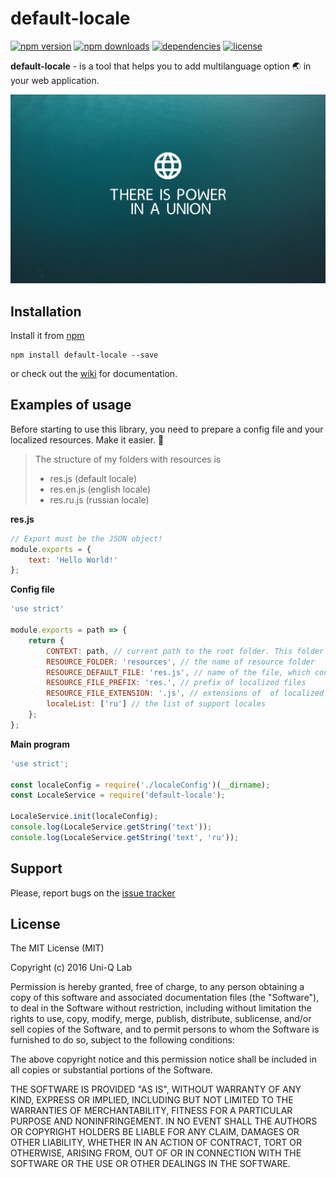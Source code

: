 # default-locale

[![npm version](https://img.shields.io/npm/v/default-locale.svg)](https://npmjs.com/package/default-locale)
[![npm downloads](https://img.shields.io/npm/dm/default-locale.svg)](https://npmjs.com/package/default-locale)
[![dependencies](https://david-dm.org/UniQLab/default-locale.svg)](https://david-dm.org/UniQLab/default-locale)
[![license](https://img.shields.io/npm/l/default-locale.svg)](https://github.com/UniQLab/default-locale/blob/master/LICENSE)

**default-locale** - is a tool that helps you to add multilanguage option :earth_asia: in your web application.

![Default Locale Logo](https://raw.githubusercontent.com/UniQLab/default-locale/master/images/default_locale.png)

## Installation

Install it from [npm](https://www.npmjs.com/package/default-locale)

```
npm install default-locale --save
```

or check out the [wiki](https://github.com/UniQLab/default-locale/wiki) for documentation.

## Examples of usage

Before starting to use this library, you need to prepare a config file and your localized resources.
Make it easier. :muscle:

>The structure of my folders with resources is
> * res.js (default locale)
> * res.en.js (english locale)
> * res.ru.js (russian locale)

**res.js**

```javascript
// Export must be the JSON object!
module.exports = {
	text: 'Hello World!'
};
```

**Config file**

```javascript
'use strict'

module.exports = path => {
	return {
		CONTEXT: path, // current path to the root folder. This folder must contain resources directory.
		RESOURCE_FOLDER: 'resources', // the name of resource folder
		RESOURCE_DEFAULT_FILE: 'res.js', // name of the file, which contain default localized resources
		RESOURCE_FILE_PREFIX: 'res.', // prefix of localized files
		RESOURCE_FILE_EXTENSION: '.js', // extensions of  of localized files
		localeList: ['ru'] // the list of support locales
	};
};
```
**Main program**

```javascript
'use strict';

const localeConfig = require('./localeConfig')(__dirname);
const LocaleService = require('default-locale');

LocaleService.init(localeConfig);
console.log(LocaleService.getString('text'));
console.log(LocaleService.getString('text', 'ru'));
```

## Support

Please, report bugs on the [issue tracker](https://github.com/UniQLab/default-locale/issues)

## License

The MIT License (MIT)

Copyright (c) 2016 Uni-Q Lab

Permission is hereby granted, free of charge, to any person obtaining a copy
of this software and associated documentation files (the "Software"), to deal
in the Software without restriction, including without limitation the rights
to use, copy, modify, merge, publish, distribute, sublicense, and/or sell
copies of the Software, and to permit persons to whom the Software is
furnished to do so, subject to the following conditions:

The above copyright notice and this permission notice shall be included in all
copies or substantial portions of the Software.

THE SOFTWARE IS PROVIDED "AS IS", WITHOUT WARRANTY OF ANY KIND, EXPRESS OR
IMPLIED, INCLUDING BUT NOT LIMITED TO THE WARRANTIES OF MERCHANTABILITY,
FITNESS FOR A PARTICULAR PURPOSE AND NONINFRINGEMENT. IN NO EVENT SHALL THE
AUTHORS OR COPYRIGHT HOLDERS BE LIABLE FOR ANY CLAIM, DAMAGES OR OTHER
LIABILITY, WHETHER IN AN ACTION OF CONTRACT, TORT OR OTHERWISE, ARISING FROM,
OUT OF OR IN CONNECTION WITH THE SOFTWARE OR THE USE OR OTHER DEALINGS IN THE
SOFTWARE.
